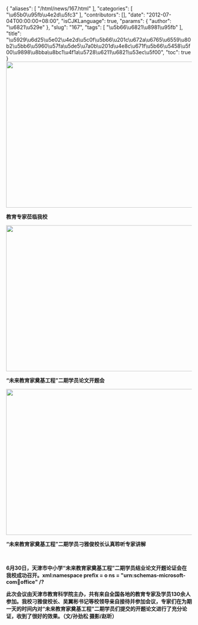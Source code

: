 {
    "aliases": [
        "/html/news/167.html"
    ],
    "categories": [
        "\u65b0\u95fb\u4e2d\u5fc3"
    ],
    "contributors": [],
    "date": "2012-07-04T00:00:00+08:00",
    "isCJKLanguage": true,
    "params": {
        "author": "\u6821\u529e"
    },
    "slug": "167",
    "tags": [
        "\u5b66\u6821\u8981\u95fb"
    ],
    "title": "\u5929\u6d25\u5e02\u4e2d\u5c0f\u5b66\u201c\u672a\u6765\u6559\u80b2\u5bb6\u5960\u57fa\u5de5\u7a0b\u201d\u4e8c\u671f\u5b66\u5458\u5f00\u9898\u8bba\u8bc1\u4f1a\u5728\u6211\u6821\u53ec\u5f00",
    "toc": true
}
**<img
    src="https://cdn.tfls.online/mirror/full/72532d60b4f54aa8ec8e9306c2f1aabe1f71d542.jpg"
    style="display:block;margin-left:auto;margin-right:auto;"
    decoding="async"
    fetchpriority="auto"
    loading="lazy"
    height="397"
    width="600"
/>**

**教育专家莅临我校**

**<img
    src="https://cdn.tfls.online/mirror/full/48c20d0e1329d4871236c95a85ca465b5696416f.jpg"
    style="display:block;margin-left:auto;margin-right:auto;"
    decoding="async"
    fetchpriority="auto"
    loading="lazy"
    height="397"
    width="600"
/>**

**“未来教育家奠基工程”二期学员论文开题会**

**<img
    src="https://cdn.tfls.online/mirror/full/704bd319504841cbe9b6163a241c0cc7affc773b.jpg"
    style="display:block;margin-left:auto;margin-right:auto;"
    decoding="async"
    fetchpriority="auto"
    loading="lazy"
    height="397"
    width="600"
/>**

**“未来教育家奠基工程”二期学员刁雅俊校长认真聆听专家讲解**

 

**6月30日，天津市中小学“未来教育家奠基工程”二期学员结业论文开题论证会在我校成功召开。xml:namespace prefix = o ns = "urn:schemas-microsoft-com:office:office" /?**

**此次会议由天津市教育科学院主办，共有来自全国各地的教育专家及学员130余人参加。我校刁雅俊校长、吴翼彬书记等校领导亲自接待并参加会议，专家们在为期一天的时间内对“未来教育家奠基工程”二期学员们提交的开题论文进行了充分论证，收到了很好的效果。（文/孙劲松 摄影/赵昕）**


